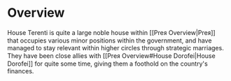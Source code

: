 # Overview
House Terenti is quite a large noble house within [[Preᴙ Overview|Preᴙ]] that occupies various minor positions within the government, and have managed to stay relevant within higher circles through strategic marriages. They have been close allies with [[Preᴙ Overview#House Dorofei|House Dorofei]] for quite some time, giving them a foothold on the country's finances.